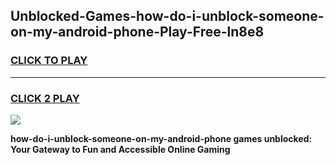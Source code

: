 
## Unblocked-Games-how-do-i-unblock-someone-on-my-android-phone-Play-Free-ln8e8
<h3>
<a href="https://premium76.site?title=how-do-i-unblock-someone-on-my-android-phone&ref=20M">CLICK TO PLAY</a></h3>
<hr>

<h3>
<a href="https://premium76.site?title=how-do-i-unblock-someone-on-my-android-phone&ref=20M">CLICK 2 PLAY</a>
  
</h3>

<a href="https://premium76.site?title=how-do-i-unblock-someone-on-my-android-phone&ref=19M"><img src="https://clearcache.store/games.png"></a>


**how-do-i-unblock-someone-on-my-android-phone games unblocked: Your Gateway to Fun and Accessible Online Gaming**
